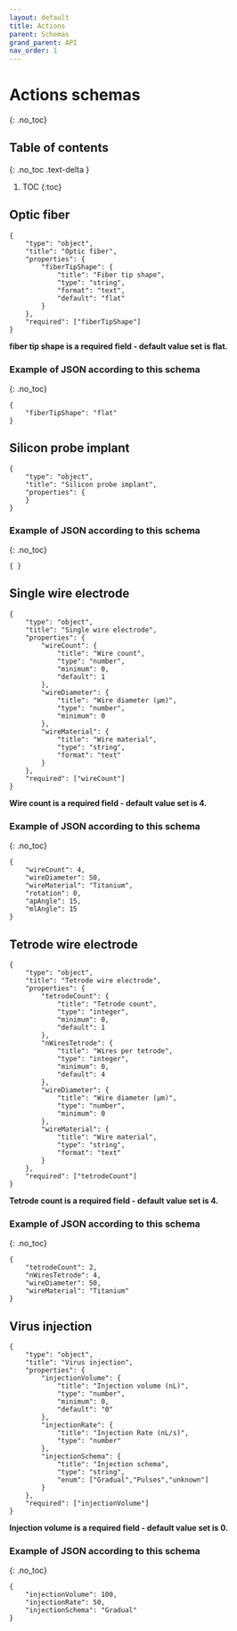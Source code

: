 ```yaml
---
layout: default
title: Actions
parent: Schemas
grand_parent: API
nav_order: 1
---
```


# Actions schemas
{: .no_toc}

## Table of contents
{: .no_toc .text-delta }

1. TOC
{:toc}

## Optic fiber
```
{
    "type": "object",
    "title": "Optic fiber",
    "properties": {
        "fiberTipShape": {
            "title": "Fiber tip shape",
            "type": "string",
            "format": "text",
            "default": "flat"
        }
    },
    "required": ["fiberTipShape"]
}
```

__fiber tip shape is a required field - default value set is flat.__

### Example of JSON according to this schema
{: .no_toc}
```
{
    "fiberTipShape": "flat"
}
```

## Silicon probe implant
```
{
    "type": "object",
    "title": "Silicon probe implant",
    "properties": {
    }
}
```

### Example of JSON according to this schema
{: .no_toc}
```
{ }
```

## Single wire electrode
```
{
    "type": "object",
    "title": "Single wire electrode",
    "properties": {
        "wireCount": {
            "title": "Wire count",
            "type": "number",
            "minimum": 0,
            "default": 1
        },
        "wireDiameter": {
            "title": "Wire diameter (µm)",
            "type": "number",
            "minimum": 0
        },
        "wireMaterial": {
            "title": "Wire material",
            "type": "string",
            "format": "text"
        }
    },
    "required": ["wireCount"]
}
```

__Wire count is a required field - default value set is 4.__

### Example of JSON according to this schema
{: .no_toc}
```
{
    "wireCount": 4,
    "wireDiameter": 50,
    "wireMaterial": "Titanium",
    "rotation": 0,
    "apAngle": 15,
    "mlAngle": 15
}
```

## Tetrode wire electrode
```
{
    "type": "object",
    "title": "Tetrode wire electrode",
    "properties": {
        "tetrodeCount": {
            "title": "Tetrode count",
            "type": "integer",
            "minimum": 0,
            "default": 1
        },
        "nWiresTetrode": {
            "title": "Wires per tetrode",
            "type": "integer",
            "minimum": 0,
            "default": 4
        },
        "wireDiameter": {
            "title": "Wire diameter (µm)",
            "type": "number",
            "minimum": 0
        },
        "wireMaterial": {
            "title": "Wire material",
            "type": "string",
            "format": "text"
        }
    },
    "required": ["tetrodeCount"]
}
```

__Tetrode count is a required field - default value set is 4.__

### Example of JSON according to this schema
{: .no_toc}
```
{
    "tetrodeCount": 2,
    "nWiresTetrode": 4,
    "wireDiameter": 50,
    "wireMaterial": "Titanium"
}
```

## Virus injection
```
{
    "type": "object",
    "title": "Virus injection",
    "properties": {
        "injectionVolume": {
            "title": "Injection volume (nL)",
            "type": "number",
            "minimum": 0,
            "default": "0"
        },
        "injectionRate": {
            "title": "Injection Rate (nL/s)",
            "type": "number"
        },
        "injectionSchema": {
            "title": "Injection schema",
            "type": "string",
            "enum": ["Gradual","Pulses","unknown"]
        }
    },
    "required": ["injectionVolume"]
}
```

__Injection volume is a required field - default value set is 0.__

### Example of JSON according to this schema
{: .no_toc}
```
{
    "injectionVolume": 100,
    "injectionRate": 50,
    "injectionSchema": "Gradual"
}
```
